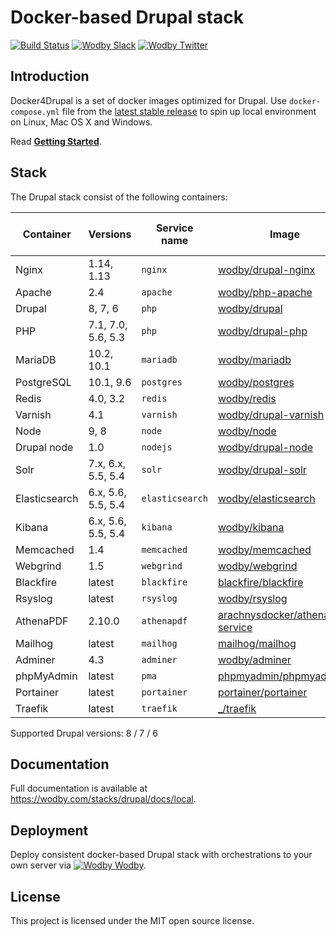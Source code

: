 # Docker-based Drupal stack

[![Build Status](https://travis-ci.org/wodby/docker4drupal.svg?branch=master)](https://travis-ci.org/wodby/docker4drupal)
[![Wodby Slack](http://slack.wodby.com/badge.svg)](http://slack.wodby.com)
[![Wodby Twitter](https://img.shields.io/twitter/follow/wodbyhq.svg?style=social&label=Follow)](https://twitter.com/wodbyhq)

## Introduction

Docker4Drupal is a set of docker images optimized for Drupal. Use `docker-compose.yml` file from the [latest stable release](https://github.com/wodby/docker4drupal/releases) to spin up local environment on Linux, Mac OS X and Windows. 

Read [**Getting Started**](http://wodby.com/stacks/drupal/docs/local/quick-start).

## Stack

[wodby/drupal-nginx]: https://github.com/wodby/drupal-nginx
[wodby/php-apache]: https://github.com/wodby/php-apache
[wodby/drupal]: https://github.com/wodby/drupal
[wodby/drupal-php]: https://github.com/wodby/drupal-php
[wodby/mariadb]: https://github.com/wodby/mariadb
[wodby/postgres]: https://github.com/wodby/postgres
[wodby/redis]: https://github.com/wodby/redis
[wodby/drupal-varnish]: https://github.com/wodby/drupal-varnish
[wodby/drupal-solr]: https://github.com/wodby/drupal-solr
[wodby/elasticsearch]: https://github.com/wodby/elasticsearch
[wodby/kibana]: https://github.com/wodby/kibana
[wodby/node]: https://github.com/wodby/node
[wodby/drupal-node]: https://github.com/wodby/drupal-node
[wodby/memcached]: https://github.com/wodby/memcached
[wodby/webgrind]: https://hub.docker.com/r/wodby/webgrind
[blackfire/blackfire]: https://hub.docker.com/r/blackfire/blackfire
[wodby/rsyslog]: https://hub.docker.com/r/wodby/rsyslog
[arachnysdocker/athenapdf-service]: https://hub.docker.com/r/arachnysdocker/athenapdf-service
[mailhog/mailhog]: https://hub.docker.com/r/mailhog/mailhog
[wodby/adminer]: https://hub.docker.com/r/wodby/adminer
[phpmyadmin/phpmyadmin]: https://hub.docker.com/r/phpmyadmin/phpmyadmin
[portainer/portainer]: https://hub.docker.com/r/portainer/portainer
[_/traefik]: https://hub.docker.com/_/traefik

The Drupal stack consist of the following containers:

| Container     | Versions           | Service name    | Image                              | Enabled by default |
| ------------- | ------------------ | ------------    | ---------------------------------- | ------------------ |
| Nginx         | 1.14, 1.13         | `nginx`         | [wodby/drupal-nginx]               | ✓                  |
| Apache        | 2.4                | `apache`        | [wodby/php-apache]                 |                    |
| Drupal        | 8, 7, 6            | `php`           | [wodby/drupal]                     | ✓                  |
| PHP           | 7.1, 7.0, 5.6, 5.3 | `php`           | [wodby/drupal-php]                 |                    |
| MariaDB       | 10.2, 10.1         | `mariadb`       | [wodby/mariadb]                    | ✓                  |
| PostgreSQL    | 10.1, 9.6          | `postgres`      | [wodby/postgres]                   |                    |
| Redis         | 4.0, 3.2           | `redis`         | [wodby/redis]                      |                    |
| Varnish       | 4.1                | `varnish`       | [wodby/drupal-varnish]             |                    |
| Node          | 9, 8               | `node`          | [wodby/node]                       |                    |
| Drupal node   | 1.0                | `nodejs`        | [wodby/drupal-node]                |                    |
| Solr          | 7.x, 6.x, 5.5, 5.4 | `solr`          | [wodby/drupal-solr]                |                    |
| Elasticsearch | 6.x, 5.6, 5.5, 5.4 | `elasticsearch` | [wodby/elasticsearch]              |                    |
| Kibana        | 6.x, 5.6, 5.5, 5.4 | `kibana`        | [wodby/kibana]                     |                    |
| Memcached     | 1.4                | `memcached`     | [wodby/memcached]                  |                    |
| Webgrind      | 1.5                | `webgrind`      | [wodby/webgrind]                   |                    |
| Blackfire     | latest             | `blackfire`     | [blackfire/blackfire]              |                    |
| Rsyslog       | latest             | `rsyslog`       | [wodby/rsyslog]                    |                    |
| AthenaPDF     | 2.10.0             | `athenapdf`     | [arachnysdocker/athenapdf-service] |                    |
| Mailhog       | latest             | `mailhog`       | [mailhog/mailhog]                  | ✓                  |
| Adminer       | 4.3                | `adminer`       | [wodby/adminer]                    |                    |
| phpMyAdmin    | latest             | `pma`           | [phpmyadmin/phpmyadmin]            |                    |
| Portainer     | latest             | `portainer`     | [portainer/portainer]              |                    |
| Traefik       | latest             | `traefik`       | [_/traefik]                        |                    |

Supported Drupal versions: 8 / 7 / 6

## Documentation

Full documentation is available at https://wodby.com/stacks/drupal/docs/local.

## Deployment

Deploy consistent docker-based Drupal stack with orchestrations to your own server via [![Wodby](https://www.google.com/s2/favicons?domain=wodby.com) Wodby](https://cloud.wodby.com/stackhub/ada51e9b-2204-45ee-8e49-a4151912a168/detail).

## License

This project is licensed under the MIT open source license.
